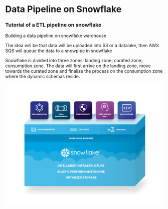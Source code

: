 # Data Pipeline on Snowflake
### Tutorial of a ETL pipeline on snowflake

Building a data pipeline on snowflake warehouse 

The idea will be that data will be uploaded into S3 or a datalake, then AWS SQS will queue the data to a snowpipe in snowflake

Snowflake is divided into three zones:
          landing zone;
          curated zone;
          consumption zone.
The data will first arrive on the landing zone, move towards the curated zone and finalize the process on the consumption zone where the dynamic schemas reside.

![Snowflake](images/SNOWFLAKE.png)